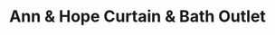 ---
title: "Ann & Hope Curtain & Bath Outlet"
url: /danvers/ann-and-hope-curtain-and-bath-outlet/
shop: department store
---